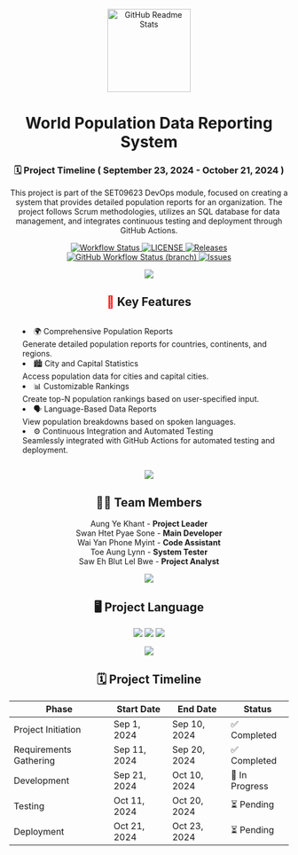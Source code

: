 <p align="center">
    <img width="150px" src="https://seeklogo.com/images/D/devops-logo-CDF1353483-seeklogo.com.png" alt="GitHub Readme Stats" />
</p>

<h1 align="center">World Population Data Reporting System</h1>

<h3 align="center">🗓️ Project Timeline ( September 23, 2024 - October 21, 2024 )</h3>

<p style="text-align: center;">
    This project is part of the SET09623 DevOps module, focused on creating a system that provides detailed population reports for an organization. The project follows Scrum methodologies, utilizes an SQL database for data management, and integrates continuous testing and deployment through GitHub Actions.
</p>


<p align="center">
    <a href="https://github.com/BurmeseNoob/Project_Team2/actions">
      <img alt="Workflow Status" src="https://github.com/BurmeseNoob/Project_Team2/actions/workflows/main.yml/badge.svg" />
    </a>
    <a href="https://github.com/BurmeseNoob/Project_Team2/blob/master/LICENSE">
      <img alt="LICENSE" src="https://img.shields.io/github/license/BurmeseNoob/Project_Team2.svg?style=flat-square" />
    </a>
    <a href="https://github.com/BurmeseNoob/Project_Team2/releases">
      <img alt="Releases" src="https://img.shields.io/github/release/BurmeseNoob/Project_Team2/all.svg?style=flat-square" />
    </a>
    <a href="https://github.com/BurmeseNoob/Project_Team2/actions/workflows/main.yml?branch=develop">
      <img alt="GitHub Workflow Status (branch)" src="https://img.shields.io/github/actions/workflow/status/BurmeseNoob/Project_Team2/main.yml?branch=develop" />
    </a>
    <a href="https://github.com/BurmeseNoob/Project_Team2/issues">
      <img alt="Issues" src="https://img.shields.io/github/issues/BurmeseNoob/Project_Team2?color=0088ff" />
    </a>
</p>
<p align="center">
<img src="https://user-images.githubusercontent.com/73097560/115834477-dbab4500-a447-11eb-908a-139a6edaec5c.gif">
</p>

<div style="text-align: center;">
  <h2><span style="color: red;">📂</span> Key Features</h2>
  <ul style="list-style-position: inside; display: inline-block; text-align: left;">
    <li><span>🌍</span> Comprehensive Population Reports<br>
      Generate detailed population reports for countries, continents, and regions.</li>
    <li><span>🏙️</span> City and Capital Statistics<br>
      Access population data for cities and capital cities.</li>
    <li><span>📊</span> Customizable Rankings<br>
      Create top-N population rankings based on user-specified input.</li>
    <li><span>🗣️</span> Language-Based Data Reports<br>
      View population breakdowns based on spoken languages.</li>
    <li><span>⚙️</span> Continuous Integration and Automated Testing<br>
      Seamlessly integrated with GitHub Actions for automated testing and deployment.</li>
  </ul>
</div>

<p align="center">
<img src="https://user-images.githubusercontent.com/73097560/115834477-dbab4500-a447-11eb-908a-139a6edaec5c.gif">
</p>

<div style="text-align: center;">
  <h2>👨‍💻 Team Members</h2>
  <ul style="list-style-type: none; padding: 0;">
    <li>Aung Ye Khant - <strong>Project Leader</strong></li>
    <li>Swan Htet Pyae Sone - <strong>Main Developer</strong></li>
    <li>Wai Yan Phone Myint - <strong>Code Assistant</strong></li>
    <li>Toe Aung Lynn - <strong>System Tester</strong></li>
    <li>Saw Eh Blut Lel Bwe - <strong>Project Analyst</strong></li>
  </ul>
</div>

<p align="center">
<img src="https://user-images.githubusercontent.com/73097560/115834477-dbab4500-a447-11eb-908a-139a6edaec5c.gif">
</p>

<h2 style="text-align: center;">🖥️ Project Language</h2>

<div style="text-align: center;">
  <img src="https://img.shields.io/badge/Java-%23ED8B00.svg?style=for-the-badge&logo=java&logoColor=white"/>
  <img src="https://img.shields.io/badge/SQL-%2300f.svg?style=for-the-badge&logo=mysql&logoColor=white"/>
  <img src="https://img.shields.io/badge/Docker_Files-%230db7ed.svg?style=for-the-badge&logo=docker&logoColor=white"/>
</div>

<div align="center" style="margin: auto;">

<p align="center">
<img src="https://user-images.githubusercontent.com/73097560/115834477-dbab4500-a447-11eb-908a-139a6edaec5c.gif">
</p>




## 🗓️ Project Timeline

| Phase              | Start Date  | End Date    | Status         |
| ------------------ | ----------- | ----------- | -------------- |
| Project Initiation | Sep 1, 2024 | Sep 10, 2024| ✅ Completed    |
| Requirements Gathering | Sep 11, 2024 | Sep 20, 2024 | ✅ Completed |
| Development        | Sep 21, 2024 | Oct 10, 2024| 🔄 In Progress |
| Testing            | Oct 11, 2024 | Oct 20, 2024| ⏳ Pending      |
| Deployment         | Oct 21, 2024 | Oct 23, 2024| ⏳ Pending      |




